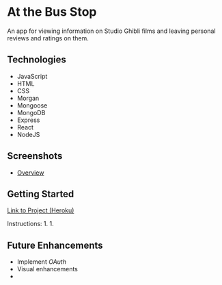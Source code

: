 At the Bus Stop
=================
An app for viewing information on Studio Ghibli films and leaving personal reviews and ratings on them.

Technologies
------------
* JavaScript
* HTML
* CSS
* Morgan
* Mongoose
* MongoDB
* Express
* React
* NodeJS

Screenshots
-----------
* [Overview](#)

Getting Started
---------------
[Link to Project (Heroku)](#)

Instructions:
1. 
1. 

Future Enhancements
-------------------
* Implement *OAuth* 
* Visual enhancements
* 